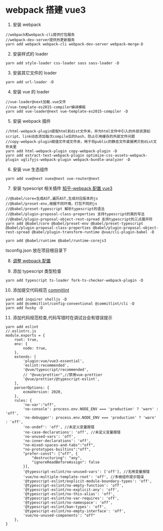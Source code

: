# webpack 搭建 vue3

1. 安装 webpack

```
//webpack和webpack-cli提供打包服务
//webpack-dev-server提供热更新服务
yarn add webpack webpack-cli webpack-dev-server webpack-merge-D
```

2. 安装样式的 loader

```
yarn add style-loader css-loader sass sass-loader -D
```

3. 安装其它文件的 loader

```
yarn add url-loader -D
```

4. 安装 vue 的 loader

```
//vue-loader@next加载.vue文件
//vue-template-es2015-compiler编译模板
yarn add vue-loader@next vue-template-es2015-compiler -D
```

5. 安装 webpack 插件

```
//html-webpack-plugin提取html到dist文件夹，并为html文件中引入的外部资源如script、link动态添加每次compile后的hash，防止引用缓存的外部文件问题
//copy-webpack-plugin赋值文件或文件夹，用于将public的静态文件直接拷贝到dist文件夹里
yarn add html-webpack-plugin copy-webpack-plugin -D
yarn add extract-text-webpack-plugin optimize-css-assets-webpack-plugin uglifyjs-webpack-plugin webpack-bundle-analyzer -D

```

6. 安装 vue 生态组件

```
yarn add vue@next vuex@next vue-router@next
```

7. 安装 typescript 相关插件
   [知乎-webpack 配置 vue3](https://zhuanlan.zhihu.com/p/59023070)

```
//@babel/core=生成AST,遍历AST,生成对应版本的js
//@babel/preset-env,根据不同环境，打包不同的js
//@babel/preset-typescript 解析typescript的语法
//@babel/plugin-proposal-class-properties 支持typescript的类的写法
//@babel/plugin-proposal-object-rest-spread 支持typescript的三点展开符
yarn add @babel/core @babel/preset-env @babel/preset-typescript @babel/plugin-proposal-class-properties @babel/plugin-proposal-object-rest-spread @babel/plugin-transform-runtime @vue/cli-plugin-babel -D

yarn add @babel/runtime @babel/runtime-corejs3
```

tsconfig.json 放在项目根目录下

8. [调整 webpack 配置](https://segmentfault.com/a/1190000014804826)

9. 添加 typescript 类型检查

```
yarn add typescript ts-loader fork-ts-checker-webpack-plugin -D
```

10. 添加提交代码规范
    [commitlint](https://blog.csdn.net/qq_38290251/article/details/111646491)

```
yarn add inquirer shelljs -D
yarn add @commitlint/config-conventional @commitlint/cli -D
yarn add husky -D
```

11. 添加代码规范检查,代码写错时在调试台会有错误提示

```
yarn add eslint
//.eslintrc.js
module.exports = {
	root: true,
	env: {
		node: true,
	},
	extends: [
		'plugin:vue/vue3-essential',
		'eslint:recommended',
		'@vue/typescript/recommended',
		// "@vue/prettier",//禁用vue-prettier
		'@vue/prettier/@typescript-eslint',
	],
	parserOptions: {
		ecmaVersion: 2020,
	},
	rules: {
		'no-var':"off",
		'no-console': process.env.NODE_ENV === 'production' ? 'warn' : 'off',
		'no-debugger': process.env.NODE_ENV === 'production' ? 'warn' : 'off',
		'no-undef': 'off', //未定义变量报错
		'no-case-declarations': 'off', //未定义变量报错
		'no-unused-vars': 'off',
		'no-inner-declarations': 'off',
		"no-mixed-spaces-and-tabs":"off",
		"no-prototypes-builtins":"off",
		"prefer-const": ["off", {
			"destructuring": "any",
			"ignoreReadBeforeAssign": false
		}],
		'@typescript-eslint/no-unused-vars': ['off'], //无用变量报错
		'vue/no-multiple-template-root': 'off', //多根组件提示错误
		'@typescript-eslint/explicit-module-boundary-types': 'off',
		'@typescript-eslint/no-empty-function': 'off',
		'@typescript-eslint/no-explicit-any': 'off',
		'@typescript-eslint/no-this-alias': 'off',
		'@typescript-eslint/no-var-requires': 'off',
		'@typescript-eslint/no-namespace': 'off',
		'@typescript-eslint/ban-types': 'off',
		'@typescript-eslint/no-empty-interface': 'off',
		'vue/no-unused-components': "off"
	},
}

```
